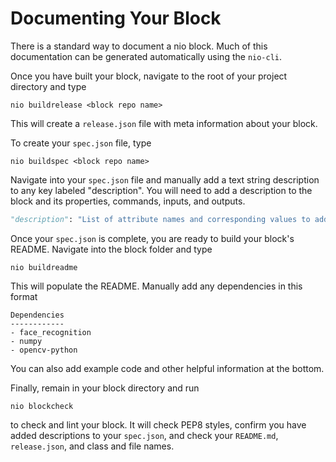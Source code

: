 # Documenting Your Block

There is a standard way to document a nio block. Much of this documentation can be generated automatically using the `nio-cli`.

Once you have built your block, navigate to the root of your project directory and type

```
nio buildrelease <block repo name>
```

This will create a `release.json` file with meta information about your block.

To create your `spec.json` file, type

```
nio buildspec <block repo name>
```

Navigate into your `spec.json` file and manually add a text string description to any key labeled "description". You will need to add a description to the block and its properties, commands, inputs, and outputs.

```py
"description": "List of attribute names and corresponding values to add to the incoming signals."
```

Once your `spec.json` is complete, you are ready to build your block's README. Navigate into the block folder and type

```
nio buildreadme
```

This will populate the README. Manually add any dependencies in this format

```
Dependencies
------------
- face_recognition
- numpy
- opencv-python
```

You can also add example code and other helpful information at the bottom.

Finally, remain in your block directory and run

```
nio blockcheck
```

to check and lint your block. It will check PEP8 styles, confirm you have added descriptions to your `spec.json`, and check your `README.md`, `release.json`, and class and file names.
